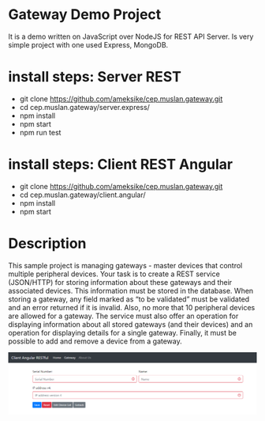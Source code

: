 # Gateway Demo Project 
It is a demo written on JavaScript over NodeJS for REST API Server. Is very simple project with one used Express, MongoDB.


# install steps: Server REST 
- git clone https://github.com/ameksike/cep.muslan.gateway.git
- cd cep.muslan.gateway/server.express/
- npm install 
- npm start
- npm run test

# install steps: Client REST Angular
- git clone https://github.com/ameksike/cep.muslan.gateway.git
- cd cep.muslan.gateway/client.angular/
- npm install 
- npm start


# Description
This sample project is managing gateways - master devices that control multiple peripheral devices. Your task is to create a REST service (JSON/HTTP) for storing information about these gateways and their associated devices. This information must be stored in the database. When storing a gateway, any field marked as “to be validated” must be validated and an error returned if it is invalid. Also, no more that 10 peripheral devices are allowed for a gateway. The service must also offer an operation for displaying information about all stored gateways (and their devices) and an operation for displaying details for a single gateway. Finally, it must be possible to add and remove a device from a gateway.

![Screenshot](client.angular/readme/demo02.png)